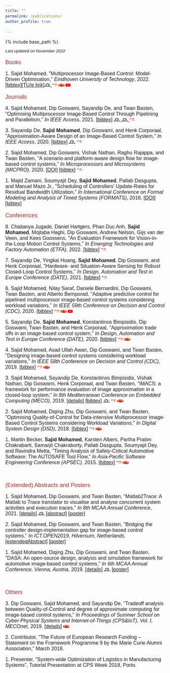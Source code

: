 ```yaml
---
title: ""
permalink: /publications/
author_profile: true

---
```


{% include base_path %}

<style>
p { margin-bottom: 0px; }
</style>


<font face="helvetica" size="2">
<p><i>Last updated on November 2022</i></p></font>



<font face="helvetica" color="#A93226" size="4">
<p>Books</p></font>

<font face="helvetica" size="3">
<p>1. Sajid Mohamed, &quot;Multiprocessor Image-Based Control: Model-Driven Optimisation,&quot;<i> Eindhoven University of Technology</i>, 2022. <a href="http://sajid-mohamed.github.io/files/bib_mohamedThesis.txt" target="_blank">[bibtex]</a><a href="https://research.tue.nl/nl/publications/multiprocessor-image-based-control-model-driven-optimisation" target="_blank">[TU/e link]</a><a href="https://github.com/sajid-mohamed/sajidPhDThesis" target="_blank"><img src="/images/github.png" height="10" width="20"> </a><a href=" https://sajid-mohamed.github.io/files/SajidMohamed__Thesis_Final.pdf" target="_blank"><img src="/images/download.png" height="10" width="20"></a><a href="https://sajid-mohamed.github.io/files/SajidDefense_v3.pptx" target="_blank"><img src="/images/slides.png" height="10" width="20"></a><a href="https://www.youtube.com/watch?v=4Dbdjvn1qYg&list=PL61W1vlC5HapfPasPOayRs2olsscjHRA3" target="_blank"><img src="/images/video.png" height="10" width="20"></a></p>
    
<font face="helvetica" color="#A93226" size="4">
<p>Journals</p></font>

<font face="helvetica" size="3">

<p>4. Sajid Mohamed, Dip Goswami, Sayandip De, and Twan Basten, &quot;Optimising Multiprocessor Image-Based Control Through Pipelining and Parallelism,&quot;<i> In IEEE Access</i>, 2021. <a href="http://sajid-mohamed.github.io/files/bib_mohamed2021access.txt" target="_blank">[bibtex]</a> <a href="https://github.com/sajid-mohamed/SPADeControlDesign" target="_blank"><img src="/images/github.png" height="10" width="20"> </a><a href="https://github.com/sajid-mohamed/imacs" target="_blank"><img src="/images/github.png" height="10" width="20"> </a><a href="https://doi.org/10.1109/ACCESS.2021.3103051" target="_blank"><img src="/images/download.png" height="10" width="20"></a></p>

<p>3. Sayandip De,<b> Sajid Mohamed</b>, Dip Goswami, and Henk Corporaal, &quot;Approximation-Aware Design of an Image-Based Control System,&quot; <i>In IEEE Access</i>, 2020. <a href="http://sajid-mohamed.github.io/files/bib_de2020access.txt" target="_blank">[bibtex]</a> <a href="https://github.com/sayandipde/approx_ibc" target="_blank"><img src="/images/github.png" height="10" width="20"></a> <a href="https://ieeexplore.ieee.org/stamp/stamp.jsp?tp=&arnumber=9189775" target="_blank"><img src="/images/download.png" height="10" width="20"></a></p>

<p>2. Sajid Mohamed, Dip Goswami, Vishak Nathan, Raghu Rajappa, and Twan Basten, &quot;A scenario-and platform-aware design flow for image-based control systems,&quot; <i>In Microprocessors and Microsystems (MICPRO)</i>, 2020. <a href="https://doi.org/10.1016/j.micpro.2020.103037" target="_blank">[DOI]</a> <a href="http://sajid-mohamed.github.io/files/bib_mohamed2020scenario.txt" target="_blank">[bibtex]</a> <a href="https://sajid-mohamed.github.io/files/103037preprint.pdf" target="_blank"><img src="/images/download.png" height="10" width="20"></a></p>

<p>1. Majid Zamani, Soumyajit Dey, <b>Sajid Mohamed</b>, Pallab Dasgupta, and Manuel Mazo Jr., &quot;Scheduling of Controllers' Update-Rates for Residual Bandwidth Utilization,&quot; <i>In International Conference on Formal Modeling and Analysis of Timed Systems (FORMATS)</i>, 2016. <a href="https://doi.org/10.1007/978-3-319-44878-7_6" target="_blank">[DOI]</a> <a href="http://sajid-mohamed.github.io/files/bib_formats.txt" target="_blank">[bibtex]</a></p>

<font face="helvetica" color="#A93226" size="4">
<p>Conferences</p></font>

<font face="helvetica" size="3">
<p>8. Chaitanya Jugade, Daniel Hartgers, Phan Duc Anh, <b>Sajid Mohamed</b>, Mojtaba Haghi, Dip Goswami, Andrew Nelson, Gijs van der Veen, and Kees Goossens, &quot;An Evaluation Framework for Vision-in-the-Loop Motion Control Systems,&quot; <i>In Emerging Technologies and Factory Automation (ETFA)</i>, 2022.  <a href="http://sajid-mohamed.github.io/files/bib_jugade2022etfa.txt" target="_blank">[bibtex]</a> <a href="https://sajid-mohamed.github.io/files/ETFA_2022.pdf" target="_blank"><img src="/images/download.png" height="10" width="20"></a></p>
    
<p>7. Sayandip De, Yingkai Huang, <b>Sajid Mohamed</b>, Dip Goswami, and Henk Corporaal, &quot;Hardware- and Situation-Aware Sensing for Robust
Closed-Loop Control Systems,&quot; <i>In Design, Automation and Test in Europe Conference (DATE)</i>, 2021.  <a href="http://sajid-mohamed.github.io/files/bib_de2021hardware.txt" target="_blank">[bibtex]</a> <a href="https://sajid-mohamed.github.io/files/DATE2021paper.pdf" target="_blank"><img src="/images/download.png" height="10" width="20"></a></p>

<p>6. Sajid Mohamed, Nilay Saraf, Daniele Bernardini, Dip Goswami, Twan Basten, and Alberto Bemporad, &quot;Adaptive predictive control for pipelined multiprocessor image-based control systems considering workload variations,&quot; <i>In IEEE 59th Conference on Decision and Control (CDC)</i>, 2020. <a href="http://sajid-mohamed.github.io/files/bib_mohamed2020adaptive.txt" target="_blank">[bibtex]</a> <a href="https://sajid-mohamed.github.io/files/2020CDCmohamed.pdf" target="_blank"><img src="/images/download.png" height="10" width="20"></a><a href="https://sajid-mohamed.github.io/files/CDC20SMohamedv2.pptx" target="_blank"><img src="/images/slides.png" height="10" width="20"></a><a href="https://youtu.be/q1OrkSAIabo" target="_blank"><img src="/images/video.png" height="10" width="20"></a></p>

<p>5. Sayandip De, <b>Sajid Mohamed</b>, Konstantinos Bimpisidis, Dip Goswami, Twan Basten, and Henk Corporaal, &quot;Approximation trade offs in an image-based control system,&quot; <i>In Design, Automation and Test in Europe Conference (DATE)</i>, 2020. <a href="http://sajid-mohamed.github.io/files/bib_de2020approximation.txt" target="_blank">[bibtex]</a> <a href="https://sajid-mohamed.github.io/files/DATE2020paper.pdf" target="_blank"><img src="/images/download.png" height="10" width="20"></a><a href="https://sajid-mohamed.github.io/files/DATE2020slides.pdf" target="_blank"><img src="/images/slides.png" height="10" width="20"></a></p>

<p>4. Sajid Mohamed, Asad Ullah Awan, Dip Goswami, and Twan Basten, &quot;Designing image-based control systems considering workload variations,&quot; <i>In IEEE 58th Conference on Decision and Control (CDC)</i>, 2019. <a href="http://sajid-mohamed.github.io/files/bib_mohamed2019designing.txt" target="_blank">[bibtex]</a> <a href="https://pure.tue.nl/ws/portalfiles/portal/144403064/CDC_cam_ready.pdf" target="_blank"><img src="/images/download.png" height="10" width="20"></a><a href="https://sajid-mohamed.github.io/files/CDC19SMohamed.pptx" target="_blank"><img src="/images/slides.png" height="10" width="20"></a></p>

<p>3. Sajid Mohamed, Sayandip De, Konstantinos Bimpisidis, Vishak Nathan, Dip Goswami, Henk Corporaal, and Twan Basten, &quot;IMACS: a framework for performance evaluation of image approximation in a closed-loop system,&quot; <i>In 8th Mediterranean Conference on Embedded Computing (MECO)</i>, 2019. <a href="https://sajid-mohamed.github.io/tools/imacs/">[details]</a> <a href="http://sajid-mohamed.github.io/files/bib_mohamed2019imacs.txt" target="_blank">[bibtex]</a> <a href="https://github.com/sajid-mohamed/imacs" target="_blank"><img src="/images/github.png" height="10" width="20"></a> <a href="https://pure.tue.nl/ws/portalfiles/portal/131905081/IMACS.pdf" target="_blank"><img src="/images/download.png" height="10" width="20"></a><a href="https://sajid-mohamed.github.io/files/IMACS_.pptx" target="_blank"><img src="/images/slides.png" height="10" width="20"></a></p>

<p>2. Sajid Mohamed, Diqing Zhu, Dip Goswami, and Twan Basten, &quot;Optimising Quality-of-Control for Data-intensive Multiprocessor Image-Based Control Systems considering Workload Variations,&quot; <i>In Digital System Design (DSD)</i>, 2018. <a href="http://sajid-mohamed.github.io/files/bib_mohamed2018optimising.txt" target="_blank">[bibtex]</a> <a href="https://pure.tue.nl/ws/portalfiles/portal/145692692/PID5432947.pdf" target="_blank"><img src="/images/download.png" height="10" width="20"></a><a href="https://sajid-mohamed.github.io/files/SPADe_DSD2018v2.pptx" target="_blank"><img src="/images/slides.png" height="10" width="20"></a></p>

<p>1. Martin Becker, <b>Sajid Mohamed</b>, Karsten Albers, Partha Pratim Chakrabarti, Samarjit Chakraborty, Pallab Dasgupta, Soumyajit Dey, and Ravindra Metta, &quot;Timing Analysis of Safety-Critical Automotive Software: The AUTOSAFE Tool Flow,&quot; <i> In Asia-Pacific Software Engineering Conference (APSEC)</i>, 2015. <a href="http://sajid-mohamed.github.io/files/bib_autosafe.txt">[bibtex]</a> <a href="http://sajid-mohamed.github.io/files/AUTOSAFE.pdf" target="_blank"><img src="/images/download.png" height="10" width="20"></a><a href="http://sajid-mohamed.github.io/files/AUTOSAFE_APSEC_2015.pptx" target="_blank"><img src="/images/slides.png" height="10" width="20"></a></p>

</font><br>

<font face="helvetica" color="#A93226" size="4">
<p>(Extended) Abstracts and Posters</p></font>


<font face="helvetica" size="3">
<p>1. Sajid Mohamed, Dip Goswami, and Twan Basten, &quot;Matlab2Trace: A Matlab to Trace translator to visualise and analyse concurrent system activities and execution traces,&quot; <i>In 8th MCAA Annual Conference</i>, 2021. <a href="https://research.tue.nl/en/publications/matlab2trace-a-matlab-to-trace-translator-to-visualise-and-analys" target="_blank">[details]</a> <a href="https://github.com/sajid-mohamed/Matlab2Trace" target="_blank"><img src="/images/github.png" height="10" width="20"></a> <a href="https://zenodo.org/record/4650066#.YQALmajiuUk" target="_blank">[abstract]</a> <a href="https://pure.tue.nl/ws/portalfiles/portal/169227475/matlab2tracePoster.pdf" target="_blank">[poster]</a></p>
  
<p>2. Sajid Mohamed, Dip Goswami, and Twan Basten, &quot;Bridging the controller design-implementation gap for image-based control systems,&quot; <i>In ICT.OPEN2019,  Hilversum, Netherlands</i>. <a href="https://pure.tue.nl/ws/portalfiles/portal/123479680/ICTOPEN2019_abstract_32_1_.pdf" target="_blank">[extendedAbstract]</a> <a href="https://pure.tue.nl/ws/portalfiles/portal/123479426/MohamedS_Poster2_ICTOPEN19.pdf" target="_blank">[poster]</a></p>

<p>1. Sajid Mohamed, Diqing Zhu, Dip Goswami, and Twan Basten, &quot;DASA: An open-source design, analysis and simulation framework for automotive image-based control systems,&quot; <i>In 6th MCAA Annual Conference, Vienna, Austria</i>, 2019. <a href="https://research.tue.nl/en/publications/dasa-an-open-source-design-analysis-and-simulation-framework-for-" target="_blank">[details]</a> <a href="https://github.com/sajid-mohamed/DASA" target="_blank"><img src="/images/github.png" height="10" width="20"></a> <a href="https://pure.tue.nl/ws/portalfiles/portal/123479221/MCAA_poster_Sajid.pdf" target="_blank">[poster]</a></p>

</font><br>



<font face="helvetica" color="#A93226" size="4">
<p>Others</p></font>


<font face="helvetica" size="3">

<p>3. Dip Goswami, Sajid Mohamed, and Sayandip De, &quot;Tradeoff analysis between Quality-of-Control and degree of approximate computing for image-based control systems,&quot; <i>In Proceedings of Summer School on Cyber-Physical Systems and Internet-of-Things (CPS&IoT), Vol. I, MECOnet,</i> 2019. <a href="https://www.researchgate.net/publication/333811037_Proceedings_of_CPSIoT2019_Cyber_Physical_Systems_and_Internet_of_Things" target="_blank">[details]</a> <a href="http://sajid-mohamed.github.io/files/CPSIoTTutorial.pptx" target="_blank"><img src="/images/slides.png" height="10" width="20"></a></p>

<p>2. Contributor, &quot;The Future of European Research Funding – Statement on the Framework Programme 9 by the Marie Curie Alumni Association,&quot; March 2018.</p>

<p>1. Presenter, &quot;System-wide Optimization of Logistics in Manufacturing Systems&quot;, Tutorial Presentation at CPS Week 2018, Porto.</p>
